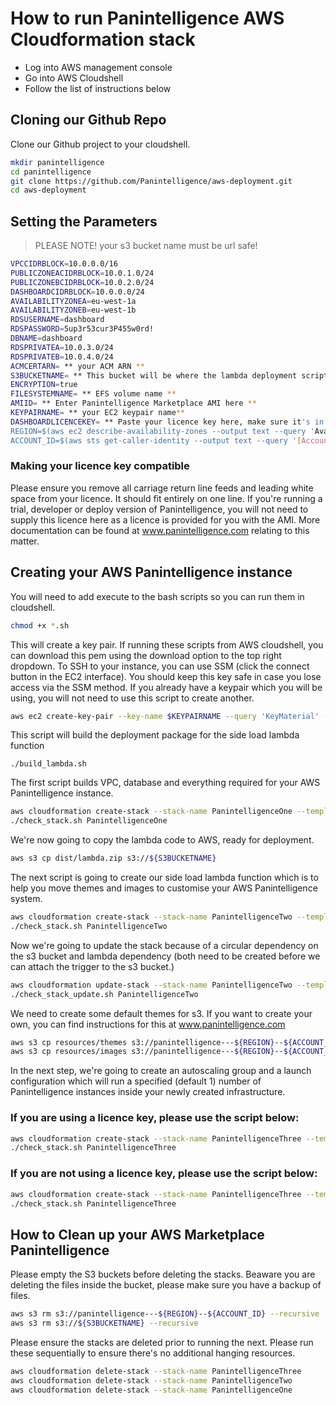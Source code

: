 # How to run Panintelligence AWS Cloudformation stack

- Log into AWS management console
- Go into AWS Cloudshell
- Follow the list of instructions below

## Cloning our Github Repo

Clone our Github project to your cloudshell.

```bash
mkdir panintelligence
cd panintelligence
git clone https://github.com/Panintelligence/aws-deployment.git
cd aws-deployment
```

## Setting the Parameters

> PLEASE NOTE!  your s3 bucket name must be url safe!

```bash
VPCCIDRBLOCK=10.0.0.0/16
PUBLICZONEACIDRBLOCK=10.0.1.0/24
PUBLICZONEBCIDRBLOCK=10.0.2.0/24
DASHBOARDCIDRBLOCK=10.0.0.0/24
AVAILABILITYZONEA=eu-west-1a
AVAILABILITYZONEB=eu-west-1b
RDSUSERNAME=dashboard
RDSPASSWORD=5up3r53cur3P455w0rd!
DBNAME=dashboard
RDSPRIVATEA=10.0.3.0/24
RDSPRIVATEB=10.0.4.0/24
ACMCERTARN= ** your ACM ARN **
S3BUCKETNAME= ** This bucket will be where the lambda deployment scripts are based**
ENCRYPTION=true
FILESYSTEMNAME= ** EFS volume name **
AMIID= ** Enter Panintelligence Marketplace AMI here **
KEYPAIRNAME= ** your EC2 keypair name**
DASHBOARDLICENCEKEY= ** Paste your licence key here, make sure it's in line **
REGION=$(aws ec2 describe-availability-zones --output text --query 'AvailabilityZones[0].[RegionName]')
ACCOUNT_ID=$(aws sts get-caller-identity --output text --query '[Account]')
```

### Making your licence key compatible

Please ensure you remove all carriage return line feeds and leading white space from your licence.  It should fit entirely on one line.  If you're running a trial, developer or deploy version of Panintelligence, you will not need to supply this licence here as a licence is provided for you with the AMI.  More documentation can be found at www.panintelligence.com relating to this matter.

## Creating your AWS Panintelligence instance

You will need to add execute to the bash scripts so you can run them in cloudshell.
```bash
chmod +x *.sh
```
This will create a key pair.  If running these scripts from AWS cloudshell, you can download this pem using the download option to the top right dropdown.  To SSH to your instance, you can use SSM (click the connect button in the EC2 interface).  You should keep this key safe in case you lose access via the SSM method.
If you already have a keypair which you will be using, you will not need to use this script to create another.

```bash
aws ec2 create-key-pair --key-name $KEYPAIRNAME --query 'KeyMaterial' --output text > $KEYPAIRNAME.pem
```

This script will build the deployment package for the side load lambda function

```
./build_lambda.sh
```

The first script builds VPC, database and everything required for your AWS Panintelligence instance.
``` bash
aws cloudformation create-stack --stack-name PanintelligenceOne --template-body file://infrastructure_setup_one.yml --parameters ParameterKey=VPCCidrBlock,ParameterValue=$VPCCIDRBLOCK ParameterKey=PublicZoneACidrBlock,ParameterValue=$PUBLICZONEACIDRBLOCK ParameterKey=PublicZoneBCidrBlock,ParameterValue=$PUBLICZONEBCIDRBLOCK ParameterKey=DashboardCidrBlock,ParameterValue=$DASHBOARDCIDRBLOCK ParameterKey=AvailabilityZoneA,ParameterValue=$AVAILABILITYZONEA ParameterKey=AvailabilityZoneB,ParameterValue=$AVAILABILITYZONEB ParameterKey=RDSUsername,ParameterValue=$RDSUSERNAME ParameterKey=RDSPassword,ParameterValue=$RDSPASSWORD ParameterKey=DBName,ParameterValue=$DBNAME ParameterKey=RDSPrivateA,ParameterValue=$RDSPRIVATEA ParameterKey=RDSPrivateB,ParameterValue=$RDSPRIVATEB ParameterKey=ACMCertArn,ParameterValue=$ACMCERTARN ParameterKey=S3BucketName,ParameterValue=$S3BUCKETNAME --capabilities CAPABILITY_NAMED_IAM
./check_stack.sh PanintelligenceOne
```

We're now going to copy the lambda code to AWS, ready for deployment.

```bash
aws s3 cp dist/lambda.zip s3://${S3BUCKETNAME}
```

The next script is going to create our side load lambda function which is to help you move themes and images to customise your AWS Panintelligence system.

```bash
aws cloudformation create-stack --stack-name PanintelligenceTwo --template-body file://infrastructure_setup_two.yml --parameters ParameterKey=Encryption,ParameterValue=$ENCRYPTION ParameterKey=FileSystemName,ParameterValue=$FILESYSTEMNAME --capabilities CAPABILITY_NAMED_IAM
./check_stack.sh PanintelligenceTwo
```

Now we're going to update the stack because of a circular dependency on the s3 bucket and lambda dependency (both need to be created before we can attach the trigger to the s3 bucket.)

```bash
aws cloudformation update-stack --stack-name PanintelligenceTwo --template-body file://infrastructure_setup_two_updated.yml --parameters ParameterKey=Encryption,ParameterValue=$ENCRYPTION ParameterKey=FileSystemName,ParameterValue=$FILESYSTEMNAME --capabilities CAPABILITY_NAMED_IAM
./check_stack_update.sh PanintelligenceTwo
```

We need to create some default themes for s3.  If you want to create your own, you can find instructions for this at www.panintelligence.com

```bash
aws s3 cp resources/themes s3://panintelligence---${REGION}--${ACCOUNT_ID}/themes --recursive
aws s3 cp resources/images s3://panintelligence---${REGION}--${ACCOUNT_ID}/images --recursive
```

In the next step, we're going to create an autoscaling group and a launch configuration which will run a specified (default 1) number of Panintelligence instances inside your newly created infrastructure.
### If you are using a licence key, please use the script below: 

```bash
aws cloudformation create-stack --stack-name PanintelligenceThree --template-body file://infrastructure_setup_three.yml --parameters ParameterKey=AMIID,ParameterValue=$AMIID ParameterKey=KeyPairName,ParameterValue=$KEYPAIRNAME ParameterKey=DashboardLicenceKey,ParameterValue="${DASHBOARDLICENCEKEY}" --capabilities CAPABILITY_NAMED_IAM
./check_stack.sh PanintelligenceThree
```
### If you are not using a licence key, please use the script below:
```bash
aws cloudformation create-stack --stack-name PanintelligenceThree --template-body file://infrastructure_setup_three_wol.yml --parameters ParameterKey=AMIID,ParameterValue=$AMIID ParameterKey=KeyPairName,ParameterValue=$KEYPAIRNAME --capabilities CAPABILITY_NAMED_IAM
./check_stack.sh PanintelligenceThree
```

## How to Clean up your AWS Marketplace Panintelligence 
Please empty the S3 buckets before deleting the stacks. Beaware you are deleting the files inside the bucket, please make sure you have a backup of files.
```bash
aws s3 rm s3://panintelligence---${REGION}--${ACCOUNT_ID} --recursive
aws s3 rm s3://${S3BUCKETNAME} --recursive
```

Please ensure the stacks are deleted prior to running the next.  Please run these sequentially to ensure there's no additional hanging resources.

```bash
aws cloudformation delete-stack --stack-name PanintelligenceThree
aws cloudformation delete-stack --stack-name PanintelligenceTwo
aws cloudformation delete-stack --stack-name PanintelligenceOne
```






